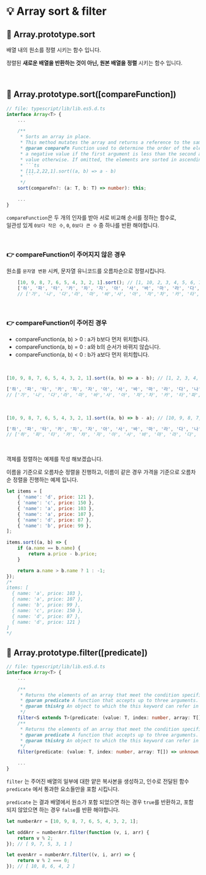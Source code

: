 # 💡 Array sort & filter

## 📌 Array.prototype.sort

배열 내의 원소를 정렬 시키는 함수 입니다.

정렬된 __새로운 배열을 반환하는 것이 아닌, 원본 배열을 정렬__ 시키는 함수 입니다.

</br>

## 📌 Array.prototype.sort([compareFunction])

```typescript
// file: typescript/lib/lib.es5.d.ts
interface Array<T> {
    ...

    /**
     * Sorts an array in place.
     * This method mutates the array and returns a reference to the same array.
     * @param compareFn Function used to determine the order of the elements. It is expected to return
     * a negative value if the first argument is less than the second argument, zero if they're equal, and a positive
     * value otherwise. If omitted, the elements are sorted in ascending, ASCII character order.
     * ```ts
     * [11,2,22,1].sort((a, b) => a - b)
     * ```
     */
    sort(compareFn?: (a: T, b: T) => number): this;

    ...
}
```

`compareFunction`은 두 개의 인자를 받아 서로 비교해 순서를 정하는 함수로,</br>
일관성 있게 `0보다 작은 수`, `0`, `0보다 큰 수` 중 하나를 반환 해야합니다.

</br>

### 👉 compareFunction이 주어지지 않은 경우

원소를 `문자열 변환` 시켜, 문자열 유니코드를 오름차순으로 정렬시킵니다.

```javascript
    [10, 9, 8, 7, 6, 5, 4, 3, 2, 1].sort(); // [1, 10, 2, 3, 4, 5, 6, 7, 8, 9]
    ['하', '파', '타', '카', '차', '자', '아', '사', '바', '마', '라', '다', '나', '가'].sort();
    // ['가', '나', '다','라', '마', '바','사', '아', '자','차', '카', '타','파', '하']
```

</br>

### 👉 compareFunction이 주어진 경우

- compareFunction(a, b) > 0 : a가 b보다 먼저 위치합니다.
- compareFunction(a, b) = 0 : a와 b의 순서가 바뀌지 않습니다.
- compareFunction(a, b) < 0 : b가 a보다 먼저 위치합니다.

</br>

```javascript
[10, 9, 8, 7, 6, 5, 4, 3, 2, 1].sort((a, b) => a - b); // [1, 2, 3, 4,  5, 6, 7, 8, 9, 10]

['하', '파', '타', '카', '차', '자', '아', '사', '바', '마', '라', '다', '나', '가'].sort((a, b) => a > b ? 1 : -1);
// ['가', '나', '다','라', '마', '바','사', '아', '자','차', '카', '타','파', '하']
```

</br>

```javascript
[10, 9, 8, 7, 6, 5, 4, 3, 2, 1].sort((a, b) => b - a); // [10, 9, 8, 7, 6, 5, 4, 3, 2, 1]

['하', '파', '타', '카', '차', '자', '아', '사', '바', '마', '라', '다', '나', '가'].sort((a, b) => b > a ? 1 : -1);
// ['하', '파', '타', '카', '차', '자', '아', '사', '바', '마', '라', '다', '나', '가']
```

</br>

객체를 정렬하는 예제를 작성 해보겠습니다.

이름을 기준으로 오름차순 정렬을 진행하고, 이름이 같은 경우 가격을 기준으로 오름차순 정렬을 진행하는 예제 입니다.

```javascript
let items = [
    { 'name': 'd', price: 121 },
    { 'name': 'c', price: 150 },
    { 'name': 'a', price: 103 },
    { 'name': 'a', price: 107 },
    { 'name': 'd', price: 87 },
    { 'name': 'b', price: 99 },
];

items.sort((a, b) => {
    if (a.name == b.name) {
        return a.price - b.price;
    }

    return a.name > b.name ? 1 : -1;
}); 
/*
items: [
  { name: 'a', price: 103 },
  { name: 'a', price: 107 },
  { name: 'b', price: 99 },
  { name: 'c', price: 150 },
  { name: 'd', price: 87 },
  { name: 'd', price: 121 }
]
*/

```

## 📌 Array.prototype.filter([predicate])

```typescript
// file: typescript/lib/lib.es5.d.ts
interface Array<T> {
    ...

    /**
     * Returns the elements of an array that meet the condition specified in a callback function.
     * @param predicate A function that accepts up to three arguments. The filter method calls the predicate function one time for each element in the array.
     * @param thisArg An object to which the this keyword can refer in the predicate function. If thisArg is omitted, undefined is used as the this value.
     */
    filter<S extends T>(predicate: (value: T, index: number, array: T[]) => value is S, thisArg?: any): S[];
    /**
     * Returns the elements of an array that meet the condition specified in a callback function.
     * @param predicate A function that accepts up to three arguments. The filter method calls the predicate function one time for each element in the array.
     * @param thisArg An object to which the this keyword can refer in the predicate function. If thisArg is omitted, undefined is used as the this value.
     */
    filter(predicate: (value: T, index: number, array: T[]) => unknown, thisArg?: any): T[];

    ...
}
```

`filter` 는 주어진 배열의 일부에 대한 얕은 복사본을 생성하고, 인수로 전달된 함수 `predicate` 에서 통과한 요소들만을 포함 시킵니다.

`predicate` 는 결과 배열에서 원소가 포함 되었으면 하는 경우 `true`를 반환하고, 포함 되지 않았으면 하는 경우 `false`를 반환 해야합니다.

```javascript
let numberArr = [10, 9, 8, 7, 6, 5, 4, 3, 2, 1];

let oddArr = numberArr.filter(function (v, i, arr) {
    return v % 2;
}); // [ 9, 7, 5, 3, 1 ]

let evenArr = numberArr.filter((v, i, arr) => {
    return v % 2 === 0;
}); // [ 10, 8, 6, 4, 2 ]
```
